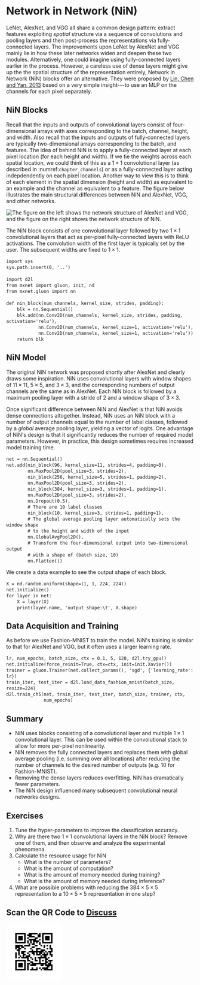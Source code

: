 # Network in Network (NiN)

LeNet, AlexNet, and VGG all share a common design pattern:
extract features exploiting *spatial* structure
via a sequence of convolutions and pooling layers
and then post-process the representations via fully-connected layers.
The improvements upon LeNet by AlexNet and VGG mainly lie
in how these later networks widen and deepen these two modules.
Alternatively, one could imagine using fully-connected layers
earlier in the process.
However, a careless use of dense layers might give up the
the spatial structure of the representation entirely,
Network in Network (NiN) blocks offer an alternative.
They were proposed by [Lin, Chen and Yan, 2013](https://arxiv.org/pdf/1312.4400.pdf) based on a very simple insight---to
use an MLP on the channels for each pixel separately.

## NiN Blocks

Recall that the inputs and outputs of convolutional layers
consist of four-dimensional arrays with axes
corresponding to the batch, channel, height, and width.
Also recall that the inputs and outputs of fully-connected layers
are typically two-dimensional arrays corresponding to the batch, and features.
The idea of behind NiN is to apply a fully-connected layer
at each pixel location (for each height and  width).
If we tie the weights across each spatial location,
we could think of this as a $1\times 1$ convolutional layer
(as described in :numref:`chapter_channels`)
or as a fully-connected layer acting indepdendently on each pixel location.
Another way to view this is to think of each element in the spatial dimension
(height and width) as equivalent to an example
and the channel as equivalent to a feature.
The figure below illustrates the main structural differences
between NiN and AlexNet, VGG, and other networks.

![The figure on the left shows the network structure of AlexNet and VGG, and the figure on the right shows the network structure of NiN. ](../img/nin-compare.svg)

The NiN block consists of one convolutional layer
followed by two $1\times 1$ convolutional layers that act as
per-pixel fully-connected layers with ReLU activations.
The convolution width of the first layer is typically set by the user.
The subsequent widths are fixed to $1 \times 1$.

```{.python .input  n=2}
import sys
sys.path.insert(0, '..')

import d2l
from mxnet import gluon, init, nd
from mxnet.gluon import nn

def nin_block(num_channels, kernel_size, strides, padding):
    blk = nn.Sequential()
    blk.add(nn.Conv2D(num_channels, kernel_size, strides, padding, activation='relu'),
            nn.Conv2D(num_channels, kernel_size=1, activation='relu'),
            nn.Conv2D(num_channels, kernel_size=1, activation='relu'))
    return blk
```

## NiN Model

The original NiN network was proposed shortly after AlexNet
and clearly draws some inspiration.
NiN uses convolutional layers with window shapes
of $11\times 11$, $5\times 5$, and $3\times 3$,
and the corresponding numbers of output channels are the same as in AlexNet. Each NiN block is followed by a maximum pooling layer
with a stride of 2 and a window shape of $3\times 3$.

Once significant difference between NiN and AlexNet
is that NiN avoids dense connections altogether.
Instead, NiN uses an NiN block with a number of output channels equal to the number of label classes, followed by a *global* average pooling layer,
yielding a vector of logits.
One advantage of NiN's design is that it significantly
reduces the number of required model parameters.
However, in practice, this design sometimes requires
increased model training time.

```{.python .input  n=9}
net = nn.Sequential()
net.add(nin_block(96, kernel_size=11, strides=4, padding=0),
        nn.MaxPool2D(pool_size=3, strides=2),
        nin_block(256, kernel_size=5, strides=1, padding=2),
        nn.MaxPool2D(pool_size=3, strides=2),
        nin_block(384, kernel_size=3, strides=1, padding=1),
        nn.MaxPool2D(pool_size=3, strides=2),
        nn.Dropout(0.5),
        # There are 10 label classes
        nin_block(10, kernel_size=3, strides=1, padding=1),
        # The global average pooling layer automatically sets the window shape
        # to the height and width of the input
        nn.GlobalAvgPool2D(),
        # Transform the four-dimensional output into two-dimensional output
        # with a shape of (batch size, 10)
        nn.Flatten())
```

We create a data example to see the output shape of each block.

```{.python .input}
X = nd.random.uniform(shape=(1, 1, 224, 224))
net.initialize()
for layer in net:
    X = layer(X)
    print(layer.name, 'output shape:\t', X.shape)
```

## Data Acquisition and Training

As before we use Fashion-MNIST to train the model.
NiN's training is similar to that for AlexNet and VGG,
but it often uses a larger learning rate.

```{.python .input}
lr, num_epochs, batch_size, ctx = 0.1, 5, 128, d2l.try_gpu()
net.initialize(force_reinit=True, ctx=ctx, init=init.Xavier())
trainer = gluon.Trainer(net.collect_params(), 'sgd', {'learning_rate': lr})
train_iter, test_iter = d2l.load_data_fashion_mnist(batch_size, resize=224)
d2l.train_ch5(net, train_iter, test_iter, batch_size, trainer, ctx,
              num_epochs)
```

## Summary

* NiN uses blocks consisting of a convolutional layer and multiple $1\times 1$ convolutional layer. This can be used within the convolutional stack to allow for more per-pixel nonlinearity.
* NiN removes the fully connected layers and replaces them with global average pooling (i.e. summing over all locations) after reducing the number of channels to the desired number of outputs (e.g. 10 for Fashion-MNIST).
* Removing the dense layers reduces overfitting. NiN has dramatically fewer parameters.
* The NiN design influenced many subsequent convolutional neural networks designs.

## Exercises

1. Tune the hyper-parameters to improve the classification accuracy.
1. Why are there two $1\times 1$ convolutional layers in the NiN block? Remove one of them, and then observe and analyze the experimental phenomena.
1. Calculate the resource usage for NiN
    * What is the number of parameters?
    * What is the amount of computation?
    * What is the amount of memory needed during training?
    * What is the amount of memory needed during inference?
1. What are possible problems with reducing the $384 \times 5 \times 5$ representation to a $10 \times 5 \times 5$ representation in one step?

## Scan the QR Code to [Discuss](https://discuss.mxnet.io/t/2356)

![](../img/qr_nin.svg)
